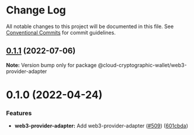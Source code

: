 # Change Log

All notable changes to this project will be documented in this file.
See [Conventional Commits](https://conventionalcommits.org) for commit guidelines.

## [0.1.1](https://github.com/odanado/aws-kms-provider/compare/@cloud-cryptographic-wallet/web3-provider-adapter@0.1.0...@cloud-cryptographic-wallet/web3-provider-adapter@0.1.1) (2022-07-06)

**Note:** Version bump only for package @cloud-cryptographic-wallet/web3-provider-adapter

# 0.1.0 (2022-04-24)

### Features

- **web3-provider-adapter:** Add web3-provider-adapter ([#509](https://github.com/odanado/aws-kms-provider/issues/509)) ([601cbda](https://github.com/odanado/aws-kms-provider/commit/601cbda20b7ff1fbea91435aec9b99f6e5b282f2))
